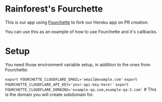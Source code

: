 # Rainforest's Fourchette

This is our app using [Fourchette](https://github.com/rainforestapp/fourchette) to fork our Heroku app on PR creation.

You can use this as an example of how to use Fourchette and it's callbacks.

# Setup

You need those environment variable setup, in addition to the ones from Fourchette:

`export FOURCHETTE_CLOUDFLARE_EMAIL='email@example.com'`
`export FOURCHETTE_CLOUDFLARE_API_KEY='your-api-key-here!'`
`export FOURCHETTE_CLOUDFLARE_DOMAINS='example-qa.com,example-qa-2.com'` # This is the domain you will create subdomain for.